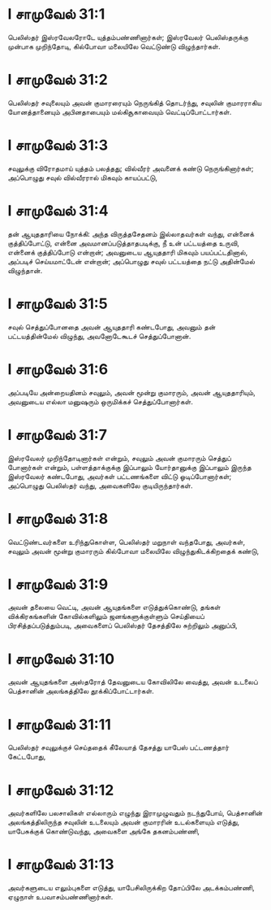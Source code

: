 # I சாமுவேல் 31:1

பெலிஸ்தர் இஸ்ரவேலரோடே யுத்தம்பண்ணினார்கள்; இஸ்ரவேலர் பெலிஸ்தருக்கு
முன்பாக முறிந்தோடி, கில்போவா மலையிலே வெட்டுண்டு விழுந்தார்கள்.

# I சாமுவேல் 31:2

பெலிஸ்தர் சவுலையும் அவன் குமாரரையும் நெருங்கித் தொடர்ந்து, சவுலின்
குமாரராகிய யோனத்தானையும் அபினதாபையும் மல்கிசூகாவையும்
வெட்டிப்போட்டார்கள்.

# I சாமுவேல் 31:3

சவுலுக்கு விரோதமாய் யுத்தம் பலத்தது; வில்வீரர் அவனைக் கண்டு
நெருங்கினார்கள்; அப்பொழுது சவுல் வில்வீரரால் மிகவும் காயப்பட்டு,

# I சாமுவேல் 31:4

தன் ஆயுததாரியை நோக்கி: அந்த விருத்தசேதனம் இல்லாதவர்கள் வந்து, என்னைக்
குத்திப்போட்டு, என்னை அவமானப்படுத்தாதபடிக்கு, நீ உன் பட்டயத்தை உருவி,
என்னைக் குத்திப்போடு என்றான்; அவனுடைய ஆயுததாரி மிகவும் பயப்பட்டதினால்,
அப்படிச் செய்யமாட்டேன் என்றான்; அப்பொழுது சவுல் பட்டயத்தை நட்டு
அதின்மேல் விழுந்தான்.

# I சாமுவேல் 31:5

சவுல் செத்துப்போனதை அவன் ஆயுததாரி கண்டபோது, அவனும் தன் பட்டயத்தின்மேல்
விழுந்து, அவனோடேகூடச் செத்துப்போனான்.

# I சாமுவேல் 31:6

அப்படியே அன்றையதினம் சவுலும், அவன் மூன்று குமாரரும், அவன் ஆயுததாரியும்,
அவனுடைய எல்லா மனுஷரும் ஒருமிக்கச் செத்துப்போனார்கள்.

# I சாமுவேல் 31:7

இஸ்ரவேலர் முறிந்தோடினார்கள் என்றும், சவுலும் அவன் குமாரரும் செத்துப்
போனார்கள் என்றும், பள்ளத்தாக்குக்கு இப்பாலும் யோர்தானுக்கு இப்பாலும்
இருந்த இஸ்ரவேலர் கண்டபோது, அவர்கள் பட்டணங்களை விட்டு ஓடிப்போனார்கள்;
அப்பொழுது பெலிஸ்தர் வந்து, அவைகளிலே குடியிருந்தார்கள்.

# I சாமுவேல் 31:8

வெட்டுண்டவர்களை உரிந்துகொள்ள, பெலிஸ்தர் மறுநாள் வந்தபோது, அவர்கள்,
சவுலும் அவன் மூன்று குமாரரும் கில்போவா மலையிலே விழுந்துகிடக்கிறதைக்
கண்டு,

# I சாமுவேல் 31:9

அவன் தலையை வெட்டி, அவன் ஆயுதங்களை எடுத்துக்கொண்டு, தங்கள்
விக்கிரகங்களின் கோவில்களிலும் ஜனங்களுக்குள்ளும் செய்தியைப்
பிரசித்தப்படுத்தும்படி, அவைகளைப் பெலிஸ்தர் தேசத்திலே சுற்றிலும் அனுப்பி,

# I சாமுவேல் 31:10

அவன் ஆயுதங்களை அஸ்தரோத் தேவனுடைய கோவிலிலே வைத்து, அவன் உடலைப் பெத்சானின்
அலங்கத்திலே தூக்கிப்போட்டார்கள்.

# I சாமுவேல் 31:11

பெலிஸ்தர் சவுலுக்குச் செய்ததைக் கீலேயாத் தேசத்து யாபேஸ் பட்டணத்தார்
கேட்டபோது,

# I சாமுவேல் 31:12

அவர்களிலே பலசாலிகள் எல்லாரும் எழுந்து இராமுழுவதும் நடந்துபோய்,
பெத்சானின் அலங்கத்திலிருந்த சவுலின் உடலையும் அவன் குமாரரின் உடல்களையும்
எடுத்து, யாபேசுக்குக் கொண்டுவந்து, அவைகளை அங்கே தகனம்பண்ணி,

# I சாமுவேல் 31:13

அவர்களுடைய எலும்புகளை எடுத்து, யாபேசிலிருக்கிற தோப்பிலே அடக்கம்பண்ணி,
ஏழுநாள் உபவாசம்பண்ணினார்கள்.

